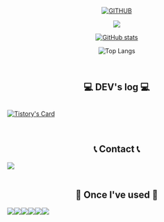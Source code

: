 <div align="center">

[![GITHUB](https://hits.seeyoufarm.com/api/count/incr/badge.svg?url=https%3A%2F%2Fgithub.com%2Fhyeeum0&count_bg=%23F29494&title_bg=%232F2E2E&icon=github.svg&icon_color=%23FFFFFF&title=GITHUB&edge_flat=false)](https://github.com/hyeeum)

<a href="https://github.com/devxb/gitanimals">
  <img src="https://render.gitanimals.org/farms/hyeeum"/>
</a>
  
[![GitHub stats](https://github-readme-stats.vercel.app/api?username=hyeeum&include_all_commits=true&theme=nord&hide_border=true&count_private=true)](https://github.com/hyeeumm/github-readme-stats)

![Top Langs](https://github-readme-stats.vercel.app/api/top-langs/?username=hyeeum&layout=compact)

<br>

## 💻 DEV's log 💻
<div style="display:flex; flex-direction:row;">
  
[![Tistory's Card](https://github-readme-tistory-card.vercel.app/api?name=hellohyeummworld&theme=default)](https://hellohyeummworld.tistory.com/)
</div><br>
 
## 📞 Contact 📞
<div style="display:flex; flex-direction:row;">
    <a href="mailto:20221159@gmail.com">
        <img src="https://img.shields.io/badge/Gmail-EA4335?style=for-the-badge&logo=Gmail&logoColor=white"> 
    </a>
</div><br>
    
## 🔨 Once I've used 🔨
<div style="display:flex; flex-direction:row;">
  <img src="https://img.shields.io/badge/GitHub-181717?style=flat-square&logo=GitHub&logoColor=white"/>
  <img src="https://img.shields.io/badge/Postman-FF6C37?style=flat-square&logo=Postman&logoColor=white"/>
      <br>
    <img src="https://img.shields.io/badge/Kotlin-7F52FF?style=flat-square&logo=kotlin&logoColor=white">
    <img src="https://img.shields.io/badge/Andoid Studio-3DDC84?style=flat-square&logo=android studio&logoColor=white">
    <img src="https://img.shields.io/badge/C++-00599C?style=flat-square&logo=C%2B%2B&logoColor=white"/>
  <img src="https://img.shields.io/badge/Visual Studio-5C2D91?style=flat-square&logo=Visual Studio&logoColor=white"/>
    <br>
</div><br>
</div>
